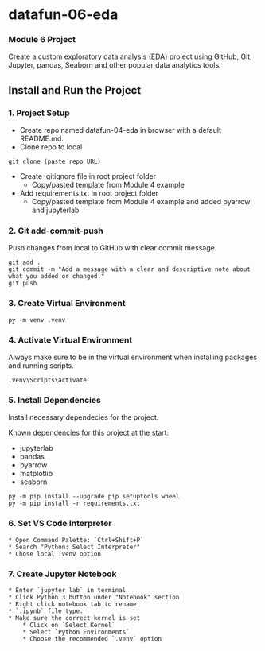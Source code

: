 # datafun-06-eda
### Module 6 Project  
Create a custom exploratory data analysis (EDA) project using GitHub, Git, Jupyter, pandas, Seaborn and other popular data analytics tools.

## Install and Run the Project
### 1. Project Setup  
- Create repo named datafun-04-eda in browser with a default README.md.  
- Clone repo to local  
```
git clone (paste repo URL)
```
- Create .gitignore file in root project folder  
    * Copy/pasted template from Module 4 example  
- Add requirements.txt in root project folder  
    * Copy/pasted template from Module 4 example and added pyarrow and jupyterlab  

### 2. Git add-commit-push  
Push changes from local to GitHub with clear commit message.  
```
git add .
git commit -m "Add a message with a clear and descriptive note about what you added or changed."
git push
```

### 3. Create Virtual Environment  
```
py -m venv .venv
```

### 4. Activate Virtual Environment  
Always make sure to be in the virtual environment when installing packages and running scripts.  
```
.venv\Scripts\activate
```

### 5. Install Dependencies  
Install necessary dependecies for the project.  

Known dependencies for this project at the start:  
* jupyterlab
* pandas
* pyarrow
* matplotlib
* seaborn

```
py -m pip install --upgrade pip setuptools wheel
py -m pip install -r requirements.txt
```

### 6. Set VS Code Interpreter  
    * Open Command Palette: `Ctrl+Shift+P`  
    * Search "Python: Select Interpreter"  
    * Chose local .venv option  

### 7. Create Jupyter Notebook  
    * Enter `jupyter lab` in terminal  
    * Click Python 3 button under "Notebook" section  
    * Right click notebook tab to rename  
    * `.ipynb` file type.  
    * Make sure the correct kernel is set  
        * Click on `Select Kernel`  
        * Select `Python Environments`  
        * Choose the recommended `.venv` option  